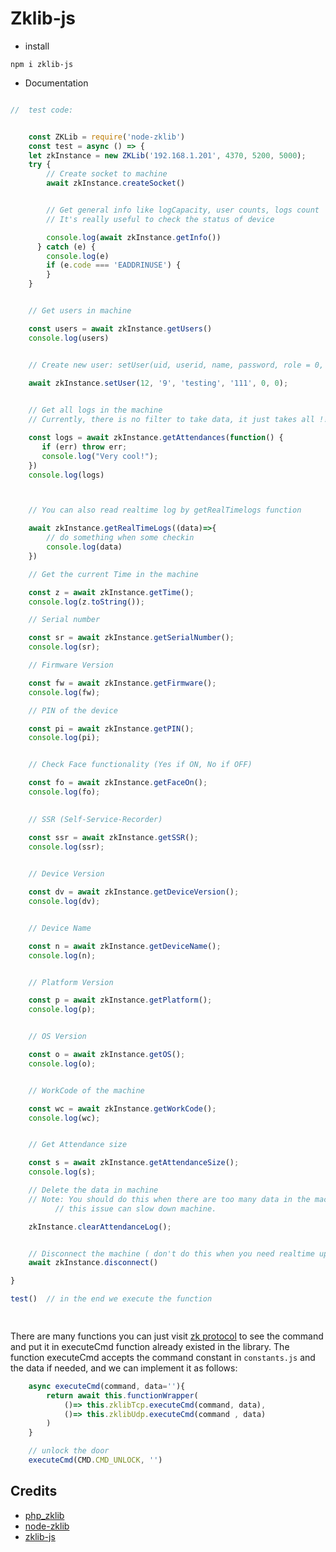 # Zklib-js

- install 

```
npm i zklib-js
```

- Documentation

```javascript

//  test code:


    const ZKLib = require('node-zklib')
    const test = async () => {
    let zkInstance = new ZKLib('192.168.1.201', 4370, 5200, 5000);
    try {
        // Create socket to machine
        await zkInstance.createSocket()


        // Get general info like logCapacity, user counts, logs count
        // It's really useful to check the status of device

        console.log(await zkInstance.getInfo())
      } catch (e) {
        console.log(e)
        if (e.code === 'EADDRINUSE') {
        }
    }


    // Get users in machine

    const users = await zkInstance.getUsers()
    console.log(users)


    // Create new user: setUser(uid, userid, name, password, role = 0, cardno = 0)
    
    await zkInstance.setUser(12, '9', 'testing', '111', 0, 0);


    // Get all logs in the machine
    // Currently, there is no filter to take data, it just takes all !!

    const logs = await zkInstance.getAttendances(function() {
       if (err) throw err;
       console.log("Very cool!");
    })
    console.log(logs)



    // You can also read realtime log by getRealTimelogs function

    await zkInstance.getRealTimeLogs((data)=>{
        // do something when some checkin
        console.log(data)
    })

    // Get the current Time in the machine

    const z = await zkInstance.getTime();
    console.log(z.toString());

    // Serial number

    const sr = await zkInstance.getSerialNumber();
    console.log(sr);

    // Firmware Version

    const fw = await zkInstance.getFirmware();
    console.log(fw);

    // PIN of the device

    const pi = await zkInstance.getPIN();
    console.log(pi);


    // Check Face functionality (Yes if ON, No if OFF)

    const fo = await zkInstance.getFaceOn();
    console.log(fo);
    

    // SSR (Self-Service-Recorder)

    const ssr = await zkInstance.getSSR();
    console.log(ssr);

    
    // Device Version

    const dv = await zkInstance.getDeviceVersion();
    console.log(dv);


    // Device Name

    const n = await zkInstance.getDeviceName();
    console.log(n);


    // Platform Version

    const p = await zkInstance.getPlatform();
    console.log(p);


    // OS Version

    const o = await zkInstance.getOS();
    console.log(o);


    // WorkCode of the machine

    const wc = await zkInstance.getWorkCode();
    console.log(wc);


    // Get Attendance size

    const s = await zkInstance.getAttendanceSize();
    console.log(s);

    // Delete the data in machine
    // Note: You should do this when there are too many data in the machine,
          // this issue can slow down machine.

    zkInstance.clearAttendanceLog();


    // Disconnect the machine ( don't do this when you need realtime update :)))
    await zkInstance.disconnect()

}

test()  // in the end we execute the function

 
```

There are many functions you can just visit [zk protocol](https://github.com/adrobinoga/zk-protocol/blob/master/protocol.md) to see the command and put it in executeCmd function already existed in the library.
The function executeCmd accepts the command constant in `constants.js` and the data if needed, and we can implement it as follows:

```javascript
    async executeCmd(command, data=''){
        return await this.functionWrapper(
            ()=> this.zklibTcp.executeCmd(command, data),
            ()=> this.zklibUdp.executeCmd(command , data)
        )
    }

    // unlock the door  
    executeCmd(CMD.CMD_UNLOCK, '')

```

## Credits

* [php_zklib](https://github.com/dnaextrim/php_zklib)
* [node-zklib](https://github.com/caobo171/node-zklib)
* [zklib-js](https://github.com/merouanezouaid/zklib-js)
